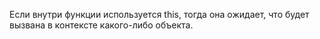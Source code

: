 Если внутри функции используется this, тогда она ожидает, что будет вызвана в контексте какого-либо объекта.